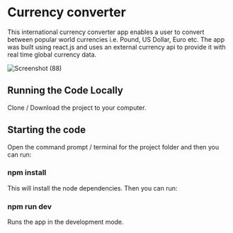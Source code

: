 # Currency converter

This international currency converter app enables a user to convert between popular world currencies i.e. Pound, US Dollar, Euro etc. The app was built using react.js and uses an external currency api to provide it with real time global currency data. 

![Screenshot (88)](https://github.com/johnnyd81/currency-converter/assets/95863021/a2d05273-47fd-4386-9ae9-835969592e0f)

## Running the Code Locally
Clone / Download the project to your computer.

## Starting the code
Open the command prompt / terminal for the project folder and then you can run:

### npm install
This will install the node dependencies. Then you can run:

### npm run dev
Runs the app in the development mode.


